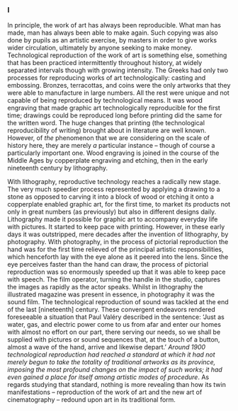 ### I

In principle, the work of art has always been reproducible. What man has made, man has always been able to make again. Such copying was also done by pupils as an artistic exercise, by masters in order to give works wider circulation, ultimately by anyone seeking to make money. Technological reproduction of the work of art is something else, something that has been practiced intermittently throughout history, at widely separated intervals though with growing intensity. The Greeks had only two processes for reproducing works of art technologically: casting and embossing. Bronzes, terracottas, and coins were the only artworks that they were able to manufacture in large numbers. All the rest were unique and not capable of being reproduced by technological means. It was wood engraving that made graphic art technologically reproducible for the first time; drawings could be reproduced long before printing did the same for the written word. The huge changes that printing (the technological reproducibility of writing) brought about in literature are well known. However, of *the* phenomenon that we are considering on the scale of history here, they are merely *a* particular instance – though of course a particularly important one. Wood engraving is joined in the course of the Middle Ages by copperplate engraving and etching, then in the early nineteenth century by lithography.

With lithography, reproductive technology reaches a radically new stage. The very much speedier process represented by applying a drawing to a stone as opposed to carving it into a block of wood or etching it onto a copperplate enabled graphic art, for the first time, to market its products not only in great numbers (as previously) but also in different designs daily. Lithography made it possible for graphic art to accompany everyday life with pictures. It started to keep pace with printing. However, in these early days it was outstripped, mere decades after the invention of lithography, by photography. With photography, in the process of pictorial reproduction the hand was for the first time relieved of the principal artistic responsibilities, which henceforth lay with the eye alone as it peered into the lens. Since the eye perceives faster than the hand can draw, the process of pictorial reproduction was so enormously speeded up that it was able to keep pace with speech. The film operator, turning the handle in the studio, captures the images as rapidly as the actor speaks. Whilst in lithography the illustrated magazine was present in essence, in photography it was the sound film. The technological reproduction of sound was tackled at the end of the last [nineteenth] century. These convergent endeavors rendered foreseeable a situation that Paul Valéry described in the sentence: ‘Just as water, gas, and electric power come to us from afar and enter our homes with almost no effort on our part, there serving our needs, so we shall be supplied with pictures or sound sequences that, at the touch of a button, almost a wave of the hand, arrive and likewise depart.’ *Around 1900 technological reproduction had reached a standard at which it had not merely begun to take the totality of traditional artworks as its province, imposing the most profound changes on the impact of such works; it had even gained a place for itself among artistic modes of procedure*. As regards studying that standard, nothing is more revealing than how its twin manifestations – reproduction of the work of art and the new art of cinematography – redound upon art in its traditional form.